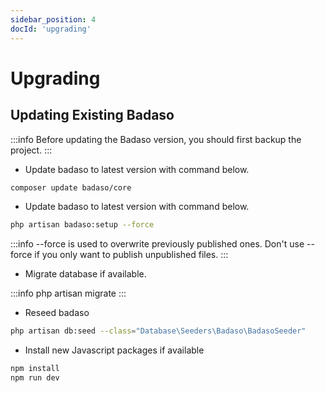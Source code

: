```yaml
---
sidebar_position: 4
docId: 'upgrading'
---
```


# Upgrading


## Updating Existing Badaso
:::info
Before updating the Badaso version, you should first backup the project.
:::

- Update badaso to latest version with command below.
```bash
composer update badaso/core
```

- Update badaso to latest version with command below.
```bash
php artisan badaso:setup --force
```
:::info
--force is used to overwrite previously published ones. Don't use --force if you only want to publish unpublished files.
:::

- Migrate database if available.

:::info
php artisan migrate
:::

- Reseed badaso
```bash
php artisan db:seed --class="Database\Seeders\Badaso\BadasoSeeder"
```

- Install new Javascript packages if available
```bash
npm install
npm run dev
```
